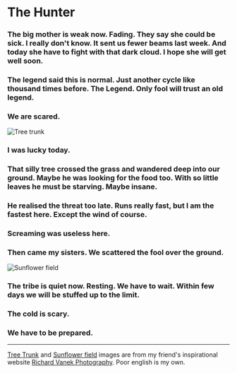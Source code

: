 # The Hunter

### The big mother is weak now. Fading. They say she could be sick. I really don't know. It sent us fewer beams last week. And today she have to fight with that dark cloud. I hope she will get well soon.

### The legend said this is normal. Just another cycle like thousand times before. The Legend. Only fool will trust an old legend.

### We are scared.

![Tree trunk](https://www.richard-vanek.eu/wp-content/uploads/2016/10/2016-10-08-4773-e.web_.jpg "Tree trunk")

### I was lucky today.

### That silly tree crossed the grass and wandered deep into our ground. Maybe he was looking for the food too. With so little leaves he must be starving. Maybe insane.

### He realised the threat too late. Runs really fast, but I am the fastest here. Except the wind of course.

### Screaming was useless here.

### Then came my sisters. We scattered the fool over the ground.

![Sunflower field](https://www.richard-vanek.eu/wp-content/uploads/2016/10/2016-10-08-4816-e.web_.jpg "Sunflower field")

### The tribe is quiet now. Resting. We have to wait. Within few days we will be stuffed up to the limit.

### The cold is scary.

### We have to be prepared.

- - - -
[Tree Trunk](https://www.richard-vanek.eu/2016/10/12/tree-trunk/) and [Sunflower field](https://www.richard-vanek.eu/2016/10/15/sunflower-field/) images are from my friend's inspirational website [Richard Vanek Photography](https://www.richard-vanek.eu/). Poor english is my own.
